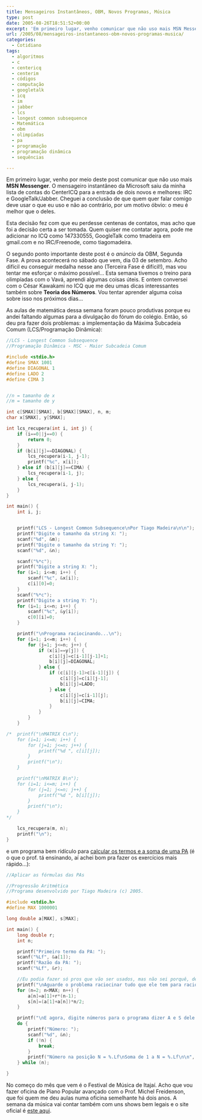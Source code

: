 ```yaml
---
title: Mensageiros Instantâneos, OBM, Novos Programas, Música
type: post
date: 2005-08-26T18:51:52+00:00
excerpt: 'Em primeiro lugar, venho comunicar que não uso mais MSN Messenger. Cheguei a conclusão de quem quer falar comigo deve usar o que eu uso e não ao contrário, por um motivo óbvio: o meu é melhor que o deles.'
url: /2005/08/mensageiros-instantaneos-obm-novos-programas-musica/
categories:
  - Cotidiano
tags:
  - algoritmos
  - c
  - centericq
  - centerim
  - códigos
  - computação
  - googletalk
  - icq
  - im
  - jabber
  - lcs
  - longest common subsequence
  - Matemática
  - obm
  - olimpíadas
  - pa
  - programação
  - programação dinâmica
  - sequências

---
```

Em primeiro lugar, venho por meio deste post comunicar que não uso mais **MSN Messenger**. O mensageiro instantâneo da Microsoft saiu da minha lista de contas do CenterICQ para a entrada de dois novos e melhores: IRC e GoogleTalk/Jabber. Cheguei a conclusão de que quem quer falar comigo deve usar o que eu uso e não ao contrário, por um motivo óbvio: o meu é melhor que o deles.

Esta decisão fez com que eu perdesse centenas de contatos, mas acho que foi a decisão certa a ser tomada. Quem quiser me contatar agora, pode me adicionar no ICQ como 147330555, GoogleTalk como tmadeira em gmail.com e no IRC/Freenode, como tiagomadeira.

O segundo ponto importante deste post é o _anúncio_ da OBM, Segunda Fase. A prova acontecerá no sábado que vem, dia 03 de setembro. Acho difícil eu conseguir medalha nesse ano (Terceira Fase é difícil!), mas vou tentar me esforçar o máximo possível… Esta semana tivemos o treino para olimpíadas com o Vavá, aprendi algumas coisas úteis. E ontem conversei com o César Kawakami no ICQ que me deu umas dicas interessantes também sobre **Teoria dos Números**. Vou tentar aprender alguma coisa sobre isso nos próximos dias…

As aulas de matemática dessa semana foram pouco produtivas porque eu andei faltando algumas para a divulgação do fórum do colégio. Então, só deu pra fazer dois problemas: a implementação da Máxima Subcadeia Comum (LCS/Programação Dinâmica):

```c
//LCS - Longest Common Subsequence
//Programação Dinâmica - MSC - Maior Subcadeia Comum

#include <stdio.h>
#define SMAX 1001
#define DIAGONAL 1
#define LADO 2
#define CIMA 3


//n = tamanho de x
//m = tamanho de y

int c[SMAX][SMAX], b[SMAX][SMAX], n, m;
char x[SMAX], y[SMAX];

int lcs_recupera(int i, int j) {
	if (i==0||j==0) {
		return 0;
	}
	if (b[i][j]==DIAGONAL) {
		lcs_recupera(i-1, j-1);
		printf("%c", x[i]);
	} else if (b[i][j]==CIMA) {
		lcs_recupera(i-1, j);
	} else {
		lcs_recupera(i, j-1);
	}
}

int main() {
	int i, j;


	printf("LCS - Longest Common Subsequence\nPor Tiago Madeira\n\n");
	printf("Digite o tamanho da string X: ");
	scanf("%d", &m);
	printf("Digite o tamanho da string Y: ");
	scanf("%d", &n);

	scanf("%*c");
	printf("Digite a string X: ");
	for (i=1; i<=m; i++) {
		scanf("%c", &x[i]);
		c[i][0]=0;
	}
	scanf("%*c");
	printf("Digite a string Y: ");
	for (i=1; i<=n; i++) {
		scanf("%c", &y[i]);
		c[0][i]=0;
	}

	printf("\nPrograma raciocinando...\n");
	for (i=1; i<=m; i++) {
		for (j=1; j<=n; j++) {
			if (x[i]==y[j]) {
				c[i][j]=c[i-1][j-1]+1;
				b[i][j]=DIAGONAL;
			} else {
				if (c[i][j-1]>c[i-1][j]) {
					c[i][j]=c[i][j-1];
					b[i][j]=LADO;
				} else {
					c[i][j]=c[i-1][j];
					b[i][j]=CIMA;
				}
			}
		}
	}

/*	printf("\nMATRIX C\n");
	for (i=1; i<=m; i++) {
		for (j=1; j<=n; j++) {
			printf("%d ", c[i][j]);
		}
		printf("\n");
	}

	printf("\nMATRIX B\n");
	for (i=1; i<=m; i++) {
		for (j=1; j<=n; j++) {
			printf("%d ", b[i][j]);
		}
		printf("\n");
	}
*/

	lcs_recupera(m, n);
	printf("\n");
}
```

e um programa bem ridículo para [calcular os termos e a soma de uma PA][1] (é o que o prof. tá ensinando, aí achei bom pra fazer os exercícios mais rápido...):

```c
//Aplicar as fórmulas das PAs

//Progressão Aritmética
//Programa desenvolvido por Tiago Madeira (c) 2005.

#include <stdio.h>
#define MAX 1000001

long double a[MAX], s[MAX];

int main() {
	long double r;
	int n;

	printf("Primeiro termo da PA: ");
	scanf("%Lf", &a[1]);
	printf("Razão da PA: ");
	scanf("%Lf", &r);

	//Eu podia fazer só pros que vão ser usados, mas não sei porquê, deu vontade de fazer assim... =)
	printf("\nAguarde o problema raciocinar tudo que ele tem para raciocinar...\n");
	for (n=2; n<MAX; n++) {
		a[n]=a[1]+r*(n-1);
		s[n]=(a[1]+a[n])*n/2;
	}

	printf("\nE agora, digite números para o programa dizer A e S dele.\n");
	do {
		printf("Número: ");
		scanf("%d", &n);
		if (!n) {
			break;
		}
		printf("Número na posição N = %.Lf\nSoma de 1 a N = %.Lf\n\n", a[n], s[n]);
	} while (n);

}
```

No começo do mês que vem é o Festival de Música de Itajaí. Acho que vou fazer oficina de Piano Popular avançado com o Prof. Michel Freidenson, que foi quem me deu aulas numa oficina semelhante há dois anos. A semana da música vai contar também com uns shows bem legais e o site oficial é [este aqui][2].

 [1]: /script/pa.c
 [2]: http://www.fundacaoculturaldeitajai.com.br
